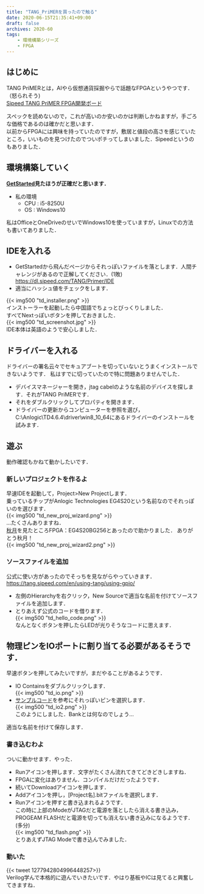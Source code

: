 ```yaml
---
title: "TANG_PriMERを買ったので触る"
date: 2020-06-15T21:35:41+09:00
draft: false
archives: 2020-60
tags:
    - 環境構築シリーズ
    - FPGA
---
```


## はじめに
TANG PriMERとは，AIやら仮想通貨採掘やらで話題なFPGAというやつです．（怒られそう)  
[Sipeed TANG PriMER FPGA開発ボード](https://jp.seeedstudio.com/Sipeed-TANG-PriMER-FPGA-Development-Board-p-2881.html)

スペックを読めないので，これが高いのか安いのかは判断しかねますが，手ごろな価格であるのは確かだと思います．  
以前からFPGAには興味を持っていたのですが，敷居と値段の高さを感じていたところ，いいものを見つけたのでついポチってしまいました．Sipeedというのもありました．  

## 環境構築していく
**[GetStarted](https://nextpublishing.jp/book/11936.html)見たほうが正確だと思います．**  

- 私の環境  
    - CPU : i5-8250U  
    - OS : Windows10  

私はOfficeとOneDriveのせいでWindows10を使っていますが，Linuxでの方法も書いてありました．  

## IDEを入れる

- GetStartedから飛んだページからそれっぽいファイルを落とします．人間チャレンジがあるので正解してください．(1敗)  
https://dl.sipeed.com/TANG/Primer/IDE  
- 適当にハッシュ値をチェックをします．
  
{{< img500 "td_installer.png" >}}  
インストーラーを起動したら中国語でちょっとびっくりしました．  
すべてNextっぽいボタンを押しておきました．  
{{< img500 "td_screenshot.jpg" >}}  
IDE本体は英語のようで安心しました．  

##  ドライバーを入れる  
ドライバーの署名云々でセキュアブートを切っていないとうまくインストールできないようです．
私はすでに切っていたので特に問題ありませんでした．  

- デバイスマネージャーを開き，jtag cabelのような名前のデバイスを探します．それがTANG PriMERです．  
- それをダブルクリックしてプロパティを開きます．  
- ドライバーの更新からコンピューターを参照を選び，C:\Anlogic\TD4.6.4\driver\win8_10_64にあるドライバーのインストールを試みます．  

## 遊ぶ  
動作確認もかねて動かしたいです．

### 新しいプロジェクトを作るよ
早速IDEを起動して，Project>New Projectします．  
乗っているチップがAnlogic Technologies EG4S20という名前なのでそれっぽいのを選びます．  
{{< img500 "td_new_proj_wizard.png" >}}  
...たくさんありますね．  
[秋月](http://akizukidenshi.com/catalog/g/gM-14786/)を見たところFPGA：EG4S20BG256とあったので助かりました．
ありがとう秋月！  
{{< img500 "td_new_proj_wizard2.png" >}}  

### ソースファイルを追加
公式に使い方があったのでそっちを見ながらやっていきます．  
https://tang.sipeed.com/en/using-tang/using-gpio/   

- 左側のHierarchyを右クリック，New Sourceで適当な名前を付けてソースファイルを追加します．   
- とりあえず公式のコードを借ります．  
{{< img500 "td_hello_code.png" >}}  
なんとなくボタンを押したらLEDが光りそうなコードに思えます．  

## 物理ピンをIOポートに割り当てる必要があるそうです．  
早速ボタンを押してみたいですが，まだやることがあるようです．  

- IO Containsをダブルクリックします．  
{{< img500 "td_io.png" >}}  
- [サンプルコード](https://github.com/Lichee-Pi/Tang_FPGA_Examples/blob/master/0.LED/constraint/io.adc)を参考にそれっぽいピンを選択します．  
{{< img500 "td_io2.png" >}}  
このようにしました．Bankとは何なのでしょう...  

適当な名前を付けて保存します．  

### 書き込むわよ  
ついに動かせます．やった．  

- Runアイコンを押します．文字がたくさん流れてきてどきどきしますね．  
- FPGAに変化はありません．コンパイルだけだったようです．  
- 続いてDownloadアイコンを押します．  
- Addアイコンを押し，[Project名].bitファイルを選択します．  
- Runアイコンを押すと書き込まれるようです．  
この時に上部のModeがJTAGだと電源を落としたら消える書き込み，PROGEAM FLASHだと電源を切っても消えない書き込みになるようです．(多分)  
{{< img500 "td_flash.png" >}}  
とりあえずJTAG Modeで書き込んでみました．  

### 動いた
{{< tweet 1277942804996448257>}}  
Verilog学んで本格的に遊んでいきたいです．やはり基板やICは見てると興奮してきますね．  
